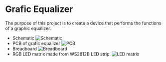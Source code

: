 # Grafic Equalizer

The purpose of this project is to create a device that performs the functions of a graphic equalizer.

* Schematic
![Schematic](https://e43lna.bl.files.1drv.com/y4mkTvWlAqcx_wYuEBh9nDQtk4fH5VTOEnPVZbpEpuagybo8N_bnUSK-jOqXapWE7Itl-_2KxLVhbccWiaexIjPAewtrTVcZteUFggM8V2pfLQ7J0DCD8oiJCbVuqi89hAr0-IEX13ZFhXagHhWNSFZfSRnUuZgW6bqz5tesUMbQupI3ame3GFhYEpoupPcMr7xRWbRraolQFUrynZZfv_IBQ/schematic.png?psid=1)
* PCB of grafic equalizer
![PCB](https://irtvjw.bl.files.1drv.com/y4mOHZwAcEG7R7-RJ3yUQoGNcJkALRIyWeCZHgCYNGMFe1wVdjjH1Kko4ZjboyMYrDCxCRsjPh0veufINJ75uB89eqNSkKQxuOTBkRsIIFsbKOur2s1X_88Zou1zuhABFbUPyPrZmvSq9bnJ8W6PM-yeKQLGHSfRovNgQ-sgshg27Fly9XeqD8WArj5soT4nbxNH5llIb0zYvJ_M_SPFI4uxg/plate-elements.png?psid=1)
* Breadboard
![Breadboard](https://sxy0eg.bl.files.1drv.com/y4mRWOf8Fa5_vJ3ty7eefSw3w35pDzMAspsHPMF0zOdhZjZPEYusaTF0wSmsRQCJt9cnwb4rdW-Ukb_3O13yvq0OzQQfFv4qcI5iTnJINZOnLj8N65AbznaEH4duPCiSLHFDx7oUjzsaKrjlIlyGqQI1V1xrxZLkK63qfjhaX548o4XH4kl-FD20QBepof6Uyt50Ca_-p3w48wPw5svAWAlug/20181119_180234043_iOS.jpg?psid=1)
* RGB LED matrix made from WS2812B LED strip.
![LED matrix](https://d7tgqg.bl.files.1drv.com/y4mFcP8AoZWgg0Jg3NdB4IlTP7LvMS2HTMIR7DmCfu0Q4ZbnSegieXwA_kdZqEMTIzD4gRqzgmOpm6i3Y4pQgSDelzVz6ou6DhcBSDK1ZmZyk1HhJn3KWqMICX_9TIKXihTYbPh2N0i5I4BEB8HFIww1i9-GG-nPwefKmC7BMMSoJzHVhiCHvCWHEZMjvdQponR--qo1GQs1egRAYiQXMY8QQ/20181111_174202143_iOS.jpg?psid=1)
